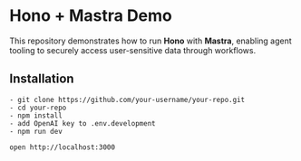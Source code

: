 # Hono + Mastra Demo  

This repository demonstrates how to run **Hono** with **Mastra**, enabling agent tooling to securely access user-sensitive data through workflows.  

## Installation 

```
- git clone https://github.com/your-username/your-repo.git
- cd your-repo
- npm install
- add OpenAI key to .env.development
- npm run dev
```

```
open http://localhost:3000
```
